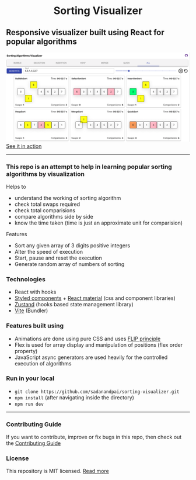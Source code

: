 <h1 align="center">
    Sorting Visualizer
</h1>

## Responsive visualizer built using React for popular algorithms

<a href="https://sadanandpai.github.io/sorting-visualizer/dist/"><img src="cover.png" alt="cover" /></a>
[See it in action](https://sadanandpai.github.io/sorting-visualizer/dist/)

---

### This repo is an attempt to help in learning popular sorting algorithms by visualization

Helps to

- understand the working of sorting algorithm
- check total swaps required
- check total comparisions
- compare algorithms side by side
- know the time taken (time is just an approximate unit for comparision)

Features

- Sort any given array of 3 digits positive integers
- Alter the speed of execution
- Start, pause and reset the execution
- Generate random array of numbers of sorting

### Technologies

- React with hooks
- [Styled components](https://styled-components.com/) + [React material](https://material-ui.com/) (css and component libraries)
- [Zustand](https://github.com/pmndrs/zustand) (hooks based state management library)
- [Vite](https://vitejs.dev/) (Bundler)

### Features built using

- Animations are done using pure CSS and uses [FLIP principle](https://aerotwist.com/blog/flip-your-animations/)
- Flex is used for array display and manipulation of positions (flex order property)
- JavaScript async generators are used heavily for the controlled execution of algorithms

### Run in your local

- ```git clone https://github.com/sadanandpai/sorting-visualizer.git```
- ```npm install``` (after navigating inside the directory)
- ```npm run dev```

---

### Contributing Guide

If you want to contribute, improve or fix bugs in this repo, then check out the [Contributing Guide](./CONTRIBUTING.md)
<br/>

### License

This repository is MIT licensed. [Read more](./LICENSE)
